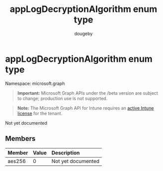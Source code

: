 ﻿---
title: "appLogDecryptionAlgorithm enum type"
description: "Not yet documented"
author: "dougeby"
localization_priority: Normal
ms.prod: "intune"
doc_type: enumPageType
---

# appLogDecryptionAlgorithm enum type

Namespace: microsoft.graph

> **Important:** Microsoft Graph APIs under the /beta version are subject to change; production use is not supported.

> **Note:** The Microsoft Graph API for Intune requires an [active Intune license](https://go.microsoft.com/fwlink/?linkid=839381) for the tenant.

Not yet documented

## Members

| Member | Value | Description        |
| :----- | :---- | :----------------- |
| aes256 | 0     | Not yet documented |
